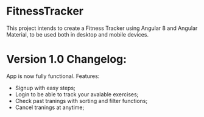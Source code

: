 # FitnessTracker

This project intends to create a Fitness Tracker using Angular 8 and Angular Material, to be used both in desktop and mobile devices.

# Version 1.0 Changelog:

App is now fully functional. Features:

- Signup with easy steps;
- Login to be able to track your avalable exercises;
- Check past tranings with sorting and filter functions;
- Cancel tranings at anytime;
